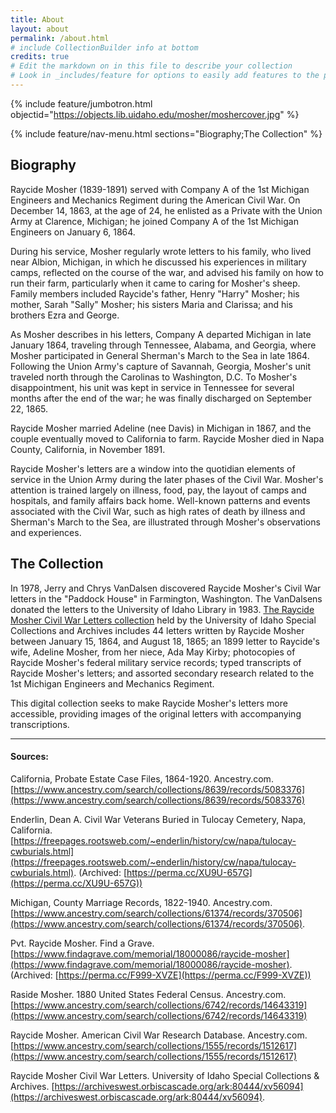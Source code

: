 ```yaml
---
title: About
layout: about
permalink: /about.html
# include CollectionBuilder info at bottom
credits: true
# Edit the markdown on in this file to describe your collection
# Look in _includes/feature for options to easily add features to the page
---
```


{% include feature/jumbotron.html objectid="https://objects.lib.uidaho.edu/mosher/moshercover.jpg" %} 

{% include feature/nav-menu.html sections="Biography;The Collection" %}

## Biography

Raycide Mosher (1839-1891) served with Company A of the 1st Michigan Engineers and Mechanics Regiment during the American Civil War. On December 14, 1863, at the age of 24, he enlisted as a Private with the Union Army at Clarence, Michigan; he joined Company A of the 1st Michigan Engineers on January 6, 1864. 

During his service, Mosher regularly wrote letters to his family, who lived near Albion, Michigan, in which he discussed his experiences in military camps, reflected on the course of the war, and advised his family on how to run their farm, particularly when it came to caring for Mosher's sheep. Family members included Raycide's father, Henry "Harry" Mosher; his mother, Sarah "Sally" Mosher; his sisters Maria and Clarissa; and his brothers Ezra and George. 

As Mosher describes in his letters, Company A departed Michigan in late January 1864, traveling through Tennessee, Alabama, and Georgia, where Mosher participated in General Sherman's March to the Sea in late 1864. Following the Union Army's capture of Savannah, Georgia, Mosher's unit traveled north through the Carolinas to Washington, D.C. To Mosher's disappointment, his unit was kept in service in Tennessee for several months after the end of the war; he was finally discharged on September 22, 1865. 

Raycide Mosher married Adeline (nee Davis) in Michigan in 1867, and the couple eventually moved to California to farm. Raycide Mosher died in Napa County, California, in November 1891.

Raycide Mosher's letters are a window into the quotidian elements of service in the Union Army during the later phases of the Civil War. Mosher's attention is trained largely on illness, food, pay, the layout of camps and hospitals, and family affairs back home. Well-known patterns and events associated with the Civil War, such as high rates of death by illness and Sherman's March to the Sea, are illustrated through Mosher's observations and experiences. 

## The Collection

In 1978, Jerry and Chrys VanDalsen discovered Raycide Mosher's Civil War letters in the "Paddock House" in Farmington, Washington. The VanDalsens donated the letters to the University of Idaho Library in 1983. [The Raycide Mosher Civil War Letters collection](https://archiveswest.orbiscascade.org/ark:80444/xv56094) held by the University of Idaho Special Collections and Archives includes 44 letters written by Raycide Mosher between January 15, 1864, and August 18, 1865; an 1899 letter to Raycide's wife, Adeline Mosher, from her niece, Ada May Kirby; photocopies of Raycide Mosher's federal military service records; typed transcripts of Raycide Mosher's letters; and assorted secondary research related to the 1st Michigan Engineers and Mechanics Regiment. 

This digital collection seeks to make Raycide Mosher's letters more accessible, providing images of the original letters with accompanying transcriptions. 

___

#### Sources:

California, Probate Estate Case Files, 1864-1920. Ancestry.com. [https://www.ancestry.com/search/collections/8639/records/5083376](https://www.ancestry.com/search/collections/8639/records/5083376)

Enderlin, Dean A. Civil War Veterans Buried in Tulocay Cemetery, Napa, California. [https://freepages.rootsweb.com/~enderlin/history/cw/napa/tulocay-cwburials.html](https://freepages.rootsweb.com/~enderlin/history/cw/napa/tulocay-cwburials.html). (Archived: [https://perma.cc/XU9U-657G](https://perma.cc/XU9U-657G))

Michigan, County Marriage Records, 1822-1940. Ancestry.com. [https://www.ancestry.com/search/collections/61374/records/370506](https://www.ancestry.com/search/collections/61374/records/370506). 

Pvt. Raycide Mosher. Find a Grave. [https://www.findagrave.com/memorial/18000086/raycide-mosher](https://www.findagrave.com/memorial/18000086/raycide-mosher). (Archived: [https://perma.cc/F999-XVZE](https://perma.cc/F999-XVZE))

Raside Mosher. 1880 United States Federal Census. Ancestry.com. [https://www.ancestry.com/search/collections/6742/records/14643319](https://www.ancestry.com/search/collections/6742/records/14643319)

Raycide Mosher. American Civil War Research Database. Ancestry.com. [https://www.ancestry.com/search/collections/1555/records/1512617](https://www.ancestry.com/search/collections/1555/records/1512617)

Raycide Mosher Civil War Letters. University of Idaho Special Collections & Archives. [https://archiveswest.orbiscascade.org/ark:80444/xv56094](https://archiveswest.orbiscascade.org/ark:80444/xv56094). 

